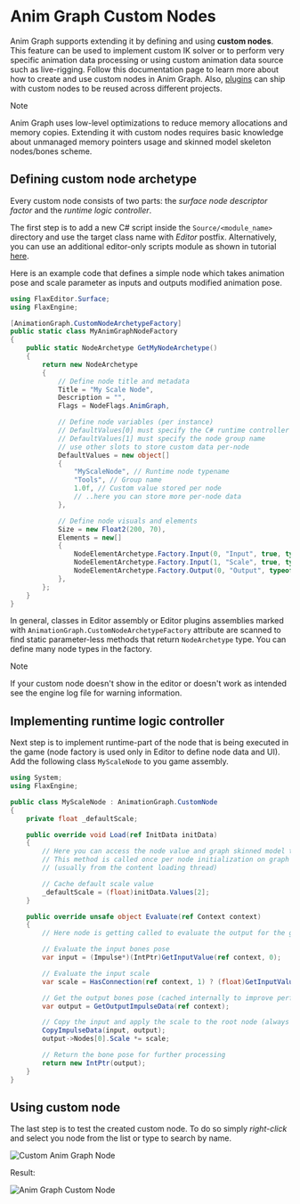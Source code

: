 # Anim Graph Custom Nodes

Anim Graph supports extending it by defining and using **custom nodes**. This feature can be used to implement custom IK solver or to perform very specific animation data processing or using custom animation data source such as live-rigging. Follow this documentation page to learn more about how to create and use custom nodes in Anim Graph. Also, [plugins](../../scripting/plugins/index.md) can ship with custom nodes to be reused across different projects.

> [!NOTE]
> Anim Graph uses low-level optimizations to reduce memory allocations and memory copies. Extending it with custom nodes requires basic knowledge about unmanaged memory pointers usage and skinned model skeleton nodes/bones scheme.

## Defining custom node archetype

Every custom node consists of two parts: the *surface node descriptor factor* and the *runtime logic controller*.

The first step is to add a new C# script inside the `Source/<module_name>` directory and use the target class name with *Editor* postfix. Alternatively, you can use an additional editor-only scripts module as shown in tutorial [here](../../scripting/tutorials/add-scripts-module.md).

Here is an example code that defines a simple node which takes animation pose and scale parameter as inputs and outputs modified animation pose.

```cs
using FlaxEditor.Surface;
using FlaxEngine;

[AnimationGraph.CustomNodeArchetypeFactory]
public static class MyAnimGraphNodeFactory
{
    public static NodeArchetype GetMyNodeArchetype()
    {
        return new NodeArchetype
        {
            // Define node title and metadata
            Title = "My Scale Node",
            Description = "",
            Flags = NodeFlags.AnimGraph,

            // Define node variables (per instance)
            // DefaultValues[0] must specify the C# runtime controller typename
            // DefaultValues[1] must specify the node group name
            // use other slots to store custom data per-node
            DefaultValues = new object[]
            {
                "MyScaleNode", // Runtime node typename
                "Tools", // Group name
                1.0f, // Custom value stored per node
                // ..here you can store more per-node data
            },

            // Define node visuals and elements
            Size = new Float2(200, 70),
            Elements = new[]
            {
                NodeElementArchetype.Factory.Input(0, "Input", true, typeof(void), 0),
                NodeElementArchetype.Factory.Input(1, "Scale", true, typeof(float), 1, 2),
                NodeElementArchetype.Factory.Output(0, "Output", typeof(void), 2),
            },
        };
    }
}
```

In general, classes in Editor assembly or Editor plugins assemblies marked with `AnimationGraph.CustomNodeArchetypeFactory` attribute are scanned to find static parameter-less methods that return `NodeArchetype` type. You can define many node types in the factory.

> [!NOTE]
> If your custom node doesn't show in the editor or doesn't work as intended see the engine log file for warning information.

## Implementing runtime logic controller

Next step is to implement runtime-part of the node that is being executed in the game (node factory is used only in Editor to define node data and UI). Add the following class `MyScaleNode` to you game assembly.

```cs
using System;
using FlaxEngine;

public class MyScaleNode : AnimationGraph.CustomNode
{
    private float _defaultScale;

    public override void Load(ref InitData initData)
    {
        // Here you can access the node value and graph skinned model to setup data
        // This method is called once per node initialization on graph load
        // (usually from the content loading thread)

        // Cache default scale value
        _defaultScale = (float)initData.Values[2];
    }

    public override unsafe object Evaluate(ref Context context)
    {
        // Here node is getting called to evaluate the output for the given context

        // Evaluate the input bones pose
        var input = (Impulse*)(IntPtr)GetInputValue(ref context, 0);

        // Evaluate the input scale
        var scale = HasConnection(ref context, 1) ? (float)GetInputValue(ref context, 1) : _defaultScale;

        // Get the output bones pose (cached internally to improve performance)
        var output = GetOutputImpulseData(ref context);

        // Copy the input and apply the scale to the root node (always the first one)
        CopyImpulseData(input, output);
        output->Nodes[0].Scale *= scale;

        // Return the bone pose for further processing
        return new IntPtr(output);
    }
}
```

## Using custom node

The last step is to test the created custom node. To do so simply *right-click* and select you node from the list or type to search by name.

![Custom Anim Graph Node](media/custom-node-add.png)

Result:

![Anim Graph Custom Node](media/custom-node-results.gif)
